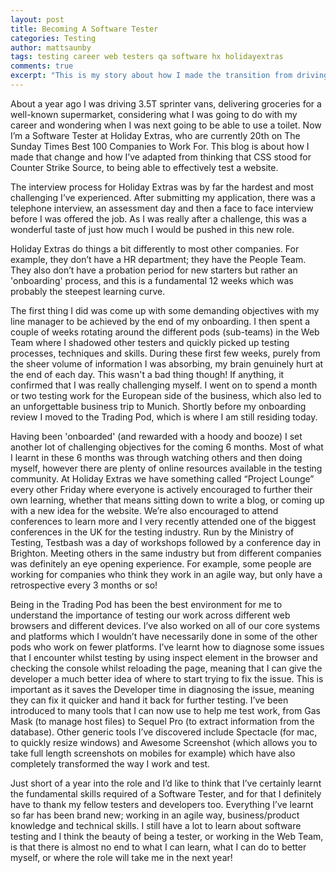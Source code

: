 ```yaml
---
layout: post
title: Becoming A Software Tester
categories: Testing
author: mattsaunby
tags: testing career web testers qa software hx holidayextras
comments: true
excerpt: "This is my story about how I made the transition from driving vans all over Kent, to being able to confidently and effectively test an ecommerce website for bugs and issues."
---
```


About a year ago I was driving 3.5T sprinter vans, delivering groceries for a well-known supermarket, considering what I was going to do with my career and wondering when I was next going to be able to use a toilet. Now I’m a Software Tester at Holiday Extras, who are currently 20th on The Sunday Times Best 100 Companies to Work For. This blog is about how I made that change and how I’ve adapted from thinking that CSS stood for Counter Strike Source, to being able to effectively test a website.

The interview process for Holiday Extras was by far the hardest and most challenging I’ve experienced. After submitting my application, there was a telephone interview, an assessment day and then a face to face interview before I was offered the job. As I was really after a challenge, this was a wonderful taste of just how much I would be pushed in this new role.

Holiday Extras do things a bit differently to most other companies. For example, they don’t have a HR department; they have the People Team. They also don’t have a probation period for new starters but rather an 'onboarding' process, and this is a fundamental 12 weeks which was probably the steepest learning curve.

The first thing I did was come up with some demanding objectives with my line manager to be achieved by the end of my onboarding. I then spent a couple of weeks rotating around the different pods (sub-teams) in the Web Team where I shadowed other testers and quickly picked up testing processes, techniques and skills. During these first few weeks, purely from the sheer volume of information I was absorbing, my brain genuinely hurt at the end of each day. This wasn't a bad thing though! If anything, it confirmed that I was really challenging myself. I went on to spend a month or two testing work for the European side of the business, which also led to an unforgettable business trip to Munich. Shortly before my onboarding review I moved to the Trading Pod, which is where I am still residing today.

Having been 'onboarded' (and rewarded with a hoody and booze) I set another lot of challenging objectives for the coming 6 months. Most of what I learnt in these 6 months was through watching others and then doing myself, however there are plenty of online resources available in the testing community. At Holiday Extras we have something called “Project Lounge” every other Friday where everyone is actively encouraged to further their own learning, whether that means sitting down to write a blog, or coming up with a new idea for the website.  We’re also encouraged to attend conferences to learn more and I very recently attended one of the biggest conferences in the UK for the testing industry. Run by the Ministry of Testing, Testbash was a day of workshops followed by a conference day in Brighton. Meeting others in the same industry but from different companies was definitely an eye opening experience. For example, some people are working for companies who think they work in an agile way, but only have a retrospective every 3 months or so!

Being in the Trading Pod has been the best environment for me to understand the importance of testing our work across different web browsers and different devices. I’ve also worked on all of our core systems and platforms which I wouldn’t have necessarily done in some of the other pods who work on fewer platforms. I’ve learnt how to diagnose some issues that I encounter whilst testing by using inspect element in the browser and checking the console whilst reloading the page, meaning that I can give the developer a much better idea of where to start trying to fix the issue. This is important as it saves the Developer time in diagnosing the issue, meaning they can fix it quicker and hand it back for further testing. I’ve been introduced to many tools that I can now use to help me test work, from Gas Mask (to manage host files) to Sequel Pro (to extract information from the database). Other generic tools I’ve discovered include Spectacle (for mac, to quickly resize windows) and Awesome Screenshot (which allows you to take full length screenshots on mobiles for example) which have also completely transformed the way I work and test.

Just short of a year into the role and I’d like to think that I’ve certainly learnt the fundamental skills required of a Software Tester, and for that I definitely have to thank my fellow testers and developers too. Everything I’ve learnt so far has been brand new; working in an agile way, business/product knowledge and technical skills. I still have a lot to learn about software testing and I think the beauty of being a tester, or working in the Web Team, is that there is almost no end to what I can learn, what I can do to better myself, or where the role will take me in the next year!
